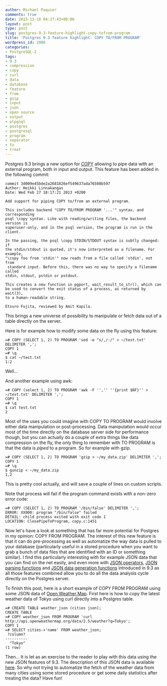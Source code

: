 ```yaml
---
author: Michael Paquier
comments: true
date: 2013-11-18 04:27:43+00:00
layout: post
type: post
slug: postgres-9-3-feature-highlight-copy-tofrom-program
title: 'Postgres 9.3 feature highlight: COPY TO/FROM PROGRAM'
wordpress_id: 2006
categories:
- PostgreSQL-2
tags:
- 9.3
- compression
- copy
- curl
- data
- database
- feature
- from
- gzip
- input
- json
- open source
- output
- plpgsql
- postgres
- postgresql
- program
- separator
- to
- treat
---
```

Postgres 9.3 brings a new option for [COPY](http://www.postgresql.org/docs/devel/static/sql-copy.html) allowing to pipe data with an external program, both in input and output. This feature has been added in the following commit:

    commit 3d009e45bde2a2681826ef549637ada76508b597
    Author: Heikki Linnakangas
    Date: Wed Feb 27 18:17:21 2013 +0200

    Add support for piping COPY to/from an external program.
 
    This includes backend "COPY TO/FROM PROGRAM '...'" syntax, and corresponding
    psql \copy syntax. Like with reading/writing files, the backend version is
    superuser-only, and in the psql version, the program is run in the client.
 
    In the passing, the psql \copy STDIN/STDOUT syntax is subtly changed: if
    the stdin/stdout is quoted, it's now interpreted as a filename. For example,
    "\copy foo from 'stdin'" now reads from a file called 'stdin', not from
     standard input. Before this, there was no way to specify a filename called
    stdin, stdout, pstdin or pstdout.
 
    This creates a new function in pgport, wait_result_to_str(), which can
    be used to convert the exit status of a process, as returned by wait(3),
    to a human-readable string.
 
    Etsuro Fujita, reviewed by Amit Kapila.

This brings a new universe of possibility to manipulate or fetch data out of a table directly on the server.

Here is for example how to modify some data on the fly using this feature:

    =# COPY (SELECT 1, 2) TO PROGRAM 'sed -e "s/,/:/" > ~/test.txt' DELIMITER ',';
    COPY 1
    =# \q
    $ cat ~/test.txt
    1:2

Well...

And another example using awk:

    =# COPY (select 1, 2) TO PROGRAM 'awk -F '','' ''{print $NF}'' > ~/test.txt' DELIMITER ',';
    COPY 1
    =# \q
    $ cat test.txt
    2

Most of the uses you could imagine with COPY TO PROGRAM would involve either data manipulation or post-processing. Data manipulation would occur most of the time directly on the database server side for performance though, but you can actually do a couple of extra things like data compression on the fly, the only thing to remember with TO PROGRAM is that the data is *piped* to a program. So for example with gzip.

    =# COPY (SELECT 1, 2) TO PROGRAM 'gzip > ~/my_data.zip' DELIMITER ',';
    COPY 1
    =# \q
    $ gunzip < ~/my_data.zip
    1,2

This is pretty cool actually, and will save a couple of lines on custom scripts.

Note that process will fail if the program command exists with a non-zero error code:

    =# COPY (SELECT 1, 2) TO PROGRAM '/bin/false' DELIMITER ',';
    ERROR: XX000: program "/bin/false" failed
    DETAIL: child process exited with exit code 1
    LOCATION: ClosePipeToProgram, copy.c:1451

Now let's have a look at something that has far more potential for Postgres in my opinion: COPY FROM PROGRAM. The interest of this new feature is that it can do pre-processing as well as automatize the way data is pulled to your database (particularly useful in a stored procedure when you want to grab a bunch of data files that are identified with an ID or something similar). I find this particularly interesting with for example JSON data that you can find on the net easily, and even more with [JSON operators](http://michael.otacoo.com/postgresql-2/postgres-9-3-feature-highlight-json-operators/), [JSON parsing functions](http://michael.otacoo.com/postgresql-2/postgres-9-3-feature-highlight-json-parsing-functions/) and [JSON data generation functions](http://michael.otacoo.com/postgresql-2/postgres-9-3-feature-highlight-json-data-generation/) introduced in 9.3 as all those features combined allow you to do all the data analysis cycle directly on the Postgres server.

To finish this post, here is a short example of COPY FROM PROGRAM using some JSON data of [Open Weather Map](http://openweathermap.org/). First here is how to copy the latest weather data of Tokyo using curl directly into a Postgres table.

    =# CREATE TABLE weather_json (cities json);
    CREATE TABLE
    =# COPY weather_json FROM PROGRAM 'curl http://api.openweathermap.org/data/2.5/weather?q=Tokyo';
    COPY 1
    =# SELECT cities->'name' FROM weather_json;
     ?column?
    ----------
      "Tokyo"
    (1 row)

Then... It is let as an exercise to the reader to play with this data using the new JSON features of 9.3. The description of this JSON data is available [here](http://bugs.openweathermap.org/projects/api/wiki/Weather_Data). So why not trying to automatize the fetch of the weather data from many cities using some stored procedure or get some daily statistics after treating the data? Have fun!
